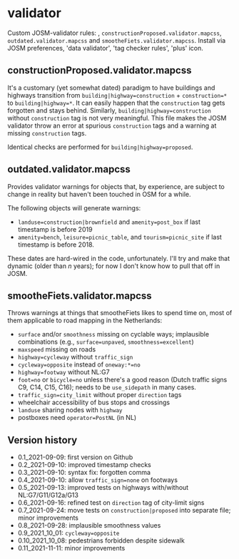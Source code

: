 # validator

Custom JOSM-validator rules: ,
`constructionProposed.validator.mapcss`, `outdated.validator.mapcss` and `smootheFiets.validator.mapcss`.
Install via JOSM preferences, 'data validator', 'tag checker rules', 'plus' icon.


## constructionProposed.validator.mapcss
It's a customary (yet somewhat dated) paradigm to have buildings and
highways transition from `building|highway=construction` +
`construction=*` to `building|highway=*`.  It can easily happen that
the `construction` tag gets forgotten and stays behind.  Similarly,
`building|highway=construction` without `construction` tag is not very
meaningful.  This file makes the JOSM validator throw an error at
spurious `construction` tags and a warning at missing `construction` tags.

Identical checks are performed for `building|highway=proposed`.


## outdated.validator.mapcss
Provides validator warnings for objects that, by experience, are subject to change in reality but haven't been touched in OSM for a while. 

The following objects will generate warnings:
* `landuse=construction|brownfield` and `amenity=post_box` if last timestamp is before 2019
* `amenity=bench`, `leisure=picnic_table`, and `tourism=picnic_site` if last timestamp is before 2018.

These dates are hard-wired in the code, unfortunately.  I'll try and make that dynamic (older than _n_ years); for now I don't know how to pull that off in JOSM.


## smootheFiets.validator.mapcss
Throws warnings at things that smootheFiets likes to spend time on, most of them applicable to road mapping in the Netherlands:
* `surface` and/or `smoothness` missing on cyclable ways; implausible
  combinations (e.g., `surface=unpaved`, `smoothness=excellent`)
* `maxspeed` missing on roads
* `highway=cycleway` without `traffic_sign`
* `cycleway=opposite` instead of `oneway:*=no`
* `highway=footway` without NL:G7
* `foot=no` or `bicycle=no` unless there's a good reason (Dutch traffic signs C9, C14, C15, C16); needs to be `use_sidepath` in many cases.
* `traffic_sign=city_limit` without proper `direction` tags
* wheelchair accessibility of bus stops and crossings
* `landuse` sharing nodes with `highway`
* postboxes need `operator=PostNL` (in NL)


## Version history
* 0.1_2021-09-09: first version on Github
* 0.2_2021-09-10: improved timestamp checks 
* 0.3_2021-09-10: syntax fix: forgotten comma
* 0.4_2021-09-10: allow `traffic_sign=none` on footways
* 0.5_2021-09-13: improved tests on highways with/without NL:G7/G11/G12a/G13
* 0.6_2021-09-16: refined test on `direction` tag of city-limit signs
* 0.7_2021-09-24: move tests on `construction|proposed` into separate file; minor improvements
* 0.8_2021-09-28: implausible smoothness values
* 0.9_2021_10_01: `cycleway=opposite`
* 0.10_2021_10_08: pedestrians forbidden despite sidewalk
* 0.11_2021-11-11: minor improvements
